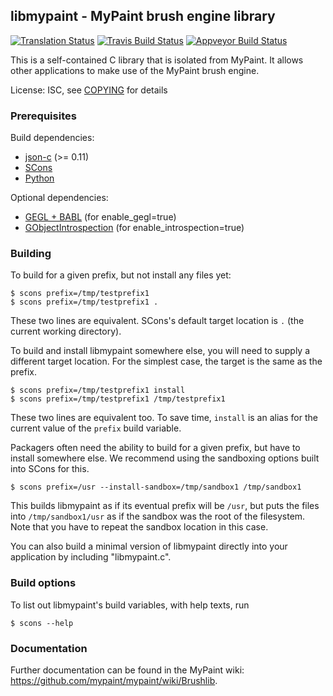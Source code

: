 ## libmypaint - MyPaint brush engine library

[![Translation Status](https://hosted.weblate.org/widgets/mypaint/libmypaint/svg-badge.svg)](https://hosted.weblate.org/engage/mypaint/?utm_source=widget)
[![Travis Build Status](https://travis-ci.org/mypaint/libmypaint.png?branch=master)](https://travis-ci.org/mypaint/libmypaint)
[![Appveyor Build Status](https://ci.appveyor.com/api/projects/status/vc6ejt4nba5ctd6r)](https://ci.appveyor.com/project/jonnor/libmypaint)

This is a self-contained C library that is isolated from MyPaint.
It allows other applications to make use of the MyPaint brush engine.

License: ISC, see [COPYING](./COPYING) for details

### Prerequisites

Build dependencies:

* [json-c](https://github.com/json-c/json-c/wiki) (>= 0.11)
* [SCons](http://scons.org/)
* [Python](http://python.org/)

Optional dependencies:

* [GEGL + BABL](http://gegl.org/) (for enable_gegl=true)
* [GObjectIntrospection](https://live.gnome.org/GObjectIntrospection) (for enable_introspection=true)

### Building

To build for a given prefix, but not install any files yet:

    $ scons prefix=/tmp/testprefix1
    $ scons prefix=/tmp/testprefix1 .

These two lines are equivalent.
SCons's default target location is `.` (the current working directory).

To build and install libmypaint somewhere else,
you will need to supply a different target location.
For the simplest case, the target is the same as the prefix.

    $ scons prefix=/tmp/testprefix1 install
    $ scons prefix=/tmp/testprefix1 /tmp/testprefix1

These two lines are equivalent too. To save time,
`install` is an alias for the current value of the `prefix` build variable.

Packagers often need the ability to build for a given prefix,
but have to install somewhere else.
We recommend using the sandboxing options built into SCons for this.

    $ scons prefix=/usr --install-sandbox=/tmp/sandbox1 /tmp/sandbox1

This builds libmypaint as if its eventual prefix will be `/usr`,
but puts the files into `/tmp/sandbox1/usr`
as if the sandbox was the root of the filesystem.
Note that you have to repeat the sandbox location in this case.

You can also build a minimal version of libmypaint
directly into your application by including "libmypaint.c".

### Build options

To list out libmypaint's build variables, with help texts, run

    $ scons --help

### Documentation

Further documentation can be found in the MyPaint wiki:
<https://github.com/mypaint/mypaint/wiki/Brushlib>.